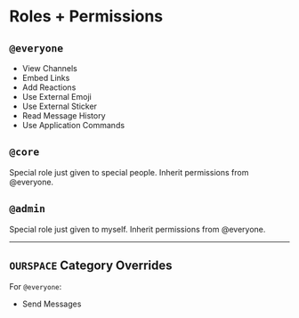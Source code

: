 # Roles + Permissions

## `@everyone`

- View Channels
- Embed Links
- Add Reactions
- Use External Emoji
- Use External Sticker
- Read Message History
- Use Application Commands

## `@core`

Special role just given to special people.
Inherit permissions from @everyone.

## `@admin`

Special role just given to myself.
Inherit permissions from @everyone.

---

## `OURSPACE` Category Overrides

For `@everyone`:

- Send Messages
